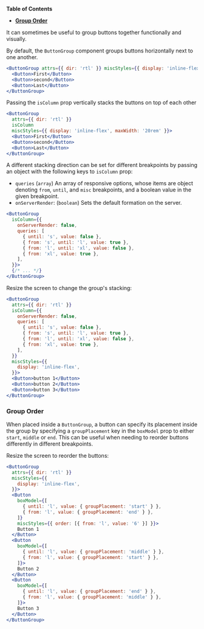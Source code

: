 <!-- START doctoc generated TOC please keep comment here to allow auto update -->
<!-- DON'T EDIT THIS SECTION, INSTEAD RE-RUN doctoc TO UPDATE -->

**Table of Contents**

- [**Group Order**](#group-order)

<!-- END doctoc generated TOC please keep comment here to allow auto update -->

It can sometimes be useful to group buttons together functionally and visually.

By default, the `ButtonGroup` component groups buttons horizontally next
to one another.

```jsx
<ButtonGroup attrs={{ dir: 'rtl' }} miscStyles={{ display: 'inline-flex' }}>
  <Button>First</Button>
  <Button>second</Button>
  <Button>Last</Button>
</ButtonGroup>
```

Passing the `isColumn` prop vertically stacks the buttons on top of each other

```jsx
<ButtonGroup
  attrs={{ dir: 'rtl' }}
  isColumn
  miscStyles={{ display: 'inline-flex', maxWidth: '20rem' }}>
  <Button>First</Button>
  <Button>second</Button>
  <Button>Last</Button>
</ButtonGroup>
```

A different stacking direction can be set for different breakpoints by passing
an object with the following keys to `isColumn` prop:

- `queries` (`array`)
  An array of responsive options, whose items are object denoting `from`,
  `until`, and `misc` breakpoints, and a boolean value in the given breakpoint.
- `onServerRender`: (`boolean`)
  Sets the default formation on the server.

```jsx static
<ButtonGroup
  isColumn={{
    onServerRender: false,
    queries: [
      { until: 's', value: false },
      { from: 's', until: 'l', value: true },
      { from: 'l', until: 'xl', value: false },
      { from: 'xl', value: true },
    ],
  }}>
  {/* ... */}
</ButtonGroup>
```

Resize the screen to change the group's stacking:

```jsx
<ButtonGroup
  attrs={{ dir: 'rtl' }}
  isColumn={{
    onServerRender: false,
    queries: [
      { until: 's', value: false },
      { from: 's', until: 'l', value: true },
      { from: 'l', until: 'xl', value: false },
      { from: 'xl', value: true },
    ],
  }}
  miscStyles={{
    display: 'inline-flex',
  }}>
  <Button>button 1</Button>
  <Button>button 2</Button>
  <Button>button 3</Button>
</ButtonGroup>
```

### **Group Order**

When placed inside a `ButtonGroup`, a button can specify its placement inside
the group by specifying a `groupPlacement` key in the `boxModel` prop to either
`start`, `middle` or `end`. This can be useful when needing to reorder buttons
differently in different breakpoints.

Resize the screen to reorder the buttons:

```jsx
<ButtonGroup
  attrs={{ dir: 'rtl' }}
  miscStyles={{
    display: 'inline-flex',
  }}>
  <Button
    boxModel={[
      { until: 'l', value: { groupPlacement: 'start' } },
      { from: 'l', value: { groupPlacement: 'end' } },
    ]}
    miscStyles={{ order: [{ from: 'l', value: '6' }] }}>
    Button 1
  </Button>
  <Button
    boxModel={[
      { until: 'l', value: { groupPlacement: 'middle' } },
      { from: 'l', value: { groupPlacement: 'start' } },
    ]}>
    Button 2
  </Button>
  <Button
    boxModel={[
      { until: 'l', value: { groupPlacement: 'end' } },
      { from: 'l', value: { groupPlacement: 'middle' } },
    ]}>
    Button 3
  </Button>
</ButtonGroup>
```

